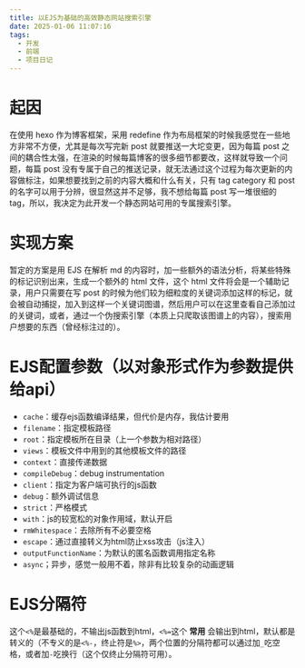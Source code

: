 ```yaml
---
title: 以EJS为基础的高效静态网站搜索引擎
date: 2025-01-06 11:07:16
tags:
  - 开发
  - 前端
  - 项目日记
---
```


# 起因

在使用 hexo 作为博客框架，采用 redefine 作为布局框架的时候我感觉在一些地方非常不方便，尤其是每次写完新 post 就要推送一大坨变更，因为每篇 post 之间的耦合性太强，在渲染的时候每篇博客的很多细节都要改，这样就导致一个问题，每篇 post 没有专属于自己的推送记录，就无法通过这个过程为每次更新的内容做标注，如果想要找到之前的内容大概和什么有关，只有 tag category 和 post 的名字可以用于分辨，很显然这并不足够，我不想给每篇 post 写一堆很细的 tag，所以，我决定为此开发一个静态网站可用的专属搜索引擎。

# 实现方案

暂定的方案是用 EJS 在解析 md 的内容时，加一些额外的语法分析，将某些特殊的标记识别出来，生成一个额外的 html 文件，这个 html 文件将会是一个辅助记录，用户只需要在写 post 的时候为他们较为细粒度的关键词添加这样的标记，就会被自动捕捉，加入到这样一个关键词图谱，然后用户可以在这里查看自己添加过的关键词，或者，通过一个伪搜索引擎（本质上只爬取该图谱上的内容），搜索用户想要的东西（曾经标注过的）。

# EJS配置参数（以对象形式作为参数提供给api）
- `cache`：缓存ejs函数编译结果，但代价是内存，我估计要用
- `filename`：指定模板路径
- `root`：指定模板所在目录（上一个参数为相对路径）
- `views`：模板文件中用到的其他模板文件的路径
- `context`：直接传递数据
- `compileDebug`：debug instrumentation
- `client`：指定为客户端可执行的js函数
- `debug`：额外调试信息
- `strict`：严格模式
- `with`：js的较宽松的对象作用域，默认开启
- `rmWhitespace`：去除所有不必要空格
- `escape`：通过直接转义为html防止xss攻击（js注入）
- `outputFunctionName`：为默认的匿名函数调用指定名称
- `async`；异步，感觉一般用不着，除非有比较复杂的动画逻辑

# EJS分隔符
这个`<%`是最基础的，不输出js函数到html，`<%=`这个 **常用** 会输出到html，默认都是转义的（不专义的是`<%-`，终止符是`%>`，两个位置的分隔符都可以通过加`_`吃空格，或者加`-`吃换行（这个仅终止分隔符可用）。